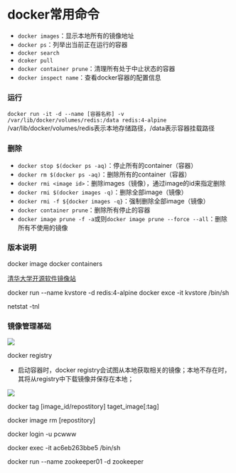 # docker常用命令

- `docker images`：显示本地所有的镜像地址
- `docker ps`：列举出当前正在运行的容器
- `docker search`
- `dcoker pull`
- `docker container prune`：清理所有处于中止状态的容器
- `docker inspect name`：查看docker容器的配置信息

### 运行

`docker run -it -d --name [容器名称] -v /var/lib/docker/volumes/redis:/data redis:4-alpine`
/var/lib/docker/volumes/redis表示本地存储路径，/data表示容器挂载路径

### 删除

- `docker stop $(docker ps -aq)`：停止所有的container（容器）
- `docker rm $(docker ps -aq)`：删除所有的container（容器）
- `docker rmi <image id>`：删除images（镜像），通过image的id来指定删除
- `docker rmi $(docker images -q)`：删除全部image（镜像）
- `docker rmi -f ${docker images -q}`：强制删除全部image（镜像）
- `docker container prune`：删除所有停止的容器
- `docker image prune -f -a`或则`docker image prune --force --all`：删除所有不使用的镜像

### 版本说明

docker image
docker containers

[清华大学开源软件镜像站](https://mirrors.tuna.tsinghua.edu.cn/centos/7/extras/x86_64/)

docker run --name kvstore -d redis:4-alpine
docker exce -it kvstore /bin/sh

netstat -tnl

### 镜像管理基础

![](https://i.imgur.com/TGfcxFV.png)

docker registry

- 启动容器时，docker registry会试图从本地获取相关的镜像；本地不存在时，其将从registry中下载镜像并保存在本地；

![](https://i.imgur.com/dREfKof.png)

docker tag [image_id/repostitory] taget_image[:tag]

docker image rm [repostitory]

docker login -u pcwww

docker exec -it ac6eb263bbe5 /bin/sh

docker run --name zookeeper01 -d zookeeper